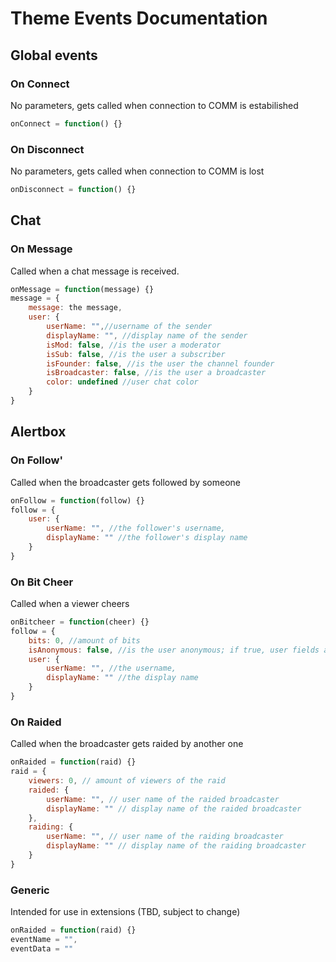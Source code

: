 # Theme Events Documentation

## Global events

### On Connect
No parameters, gets called when connection to COMM is estabilished

```js
onConnect = function() {}
```

### On Disconnect
No parameters, gets called when connection to COMM is lost

```js
onDisconnect = function() {}
```

## Chat

### On Message
Called when a chat message is received.

```js
onMessage = function(message) {}
message = {
    message: the message,
    user: {
        userName: "",//username of the sender
        displayName: "", //display name of the sender
        isMod: false, //is the user a moderator
        isSub: false, //is the user a subscriber
        isFounder: false, //is the user the channel founder
        isBroadcaster: false, //is the user a broadcaster
        color: undefined //user chat color
    }
}
```

## Alertbox

### On Follow'
Called when the broadcaster gets followed by someone

```js
onFollow = function(follow) {}
follow = {
    user: {
        userName: "", //the follower's username,
        displayName: "" //the follower's display name
    }
}
```

### On Bit Cheer
Called when a viewer cheers

```js
onBitcheer = function(cheer) {}
follow = {
    bits: 0, //amount of bits
    isAnonymous: false, //is the user anonymous; if true, user fields are undefined
    user: {
        userName: "", //the username,
        displayName: "" //the display name
    }
}
```

### On Raided
Called when the broadcaster gets raided by another one

```js
onRaided = function(raid) {}
raid = {
    viewers: 0, // amount of viewers of the raid
    raided: {
        userName: "", // user name of the raided broadcaster
        displayName: "" // display name of the raided broadcaster
    },
    raiding: {
        userName: "", // user name of the raiding broadcaster
        displayName: "" // display name of the raiding broadcaster
    }
}
```

### Generic
Intended for use in extensions (TBD, subject to change)

```js
onRaided = function(raid) {}
eventName = "",
eventData = ""
```
